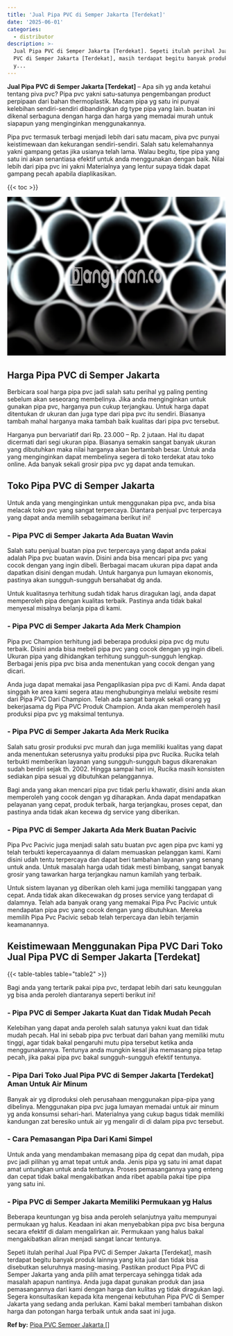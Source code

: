 ```yaml
---
title: 'Jual Pipa PVC di Semper Jakarta [Terdekat]'
date: '2025-06-01'
categories:
  - distributor
description: >-
  Jual Pipa PVC di Semper Jakarta [Terdekat]. Sepeti itulah perihal Jual Pipa
  PVC di Semper Jakarta [Terdekat], masih terdapat begitu banyak produk lainnya
  y...
---
```


**Jual Pipa PVC di Semper Jakarta \[Terdekat\]** – Apa sih yg anda ketahui tentang piva pvc? Pipa pvc yakni satu-satunya pengembangan product perpipaan dari bahan thermoplastik. Macam pipa yg satu ini punyai kelebihan sendiri-sendiri dibandingkan dg type pipa yang lain. buatan ini dikenal serbaguna dengan harga dan harga yang memadai murah untuk siapapun yang menginginkan menggunakannya.

Pipa pvc termasuk terbagi menjadi lebih dari satu macam, piva pvc punyai keistimewaan dan kekurangan sendiri-sendiri. Salah satu kelemahannya yakni gampang getas jika usianya telah lama. Walau begitu, tipe pipa yang satu ini akan senantiasa efektif untuk anda menggunakan dengan baik. Nilai lebih dari pipa pvc ini yakni Materialnya yang lentur supaya tidak dapat gampang pecah apabila diaplikasikan.

{{< toc >}}

![Jual Pipa PVC di Semper Jakarta [Terdekat]](/images/jaul-pipa-pvc-28.png)

## Harga Pipa PVC di Semper Jakarta

Berbicara soal harga pipa pvc jadi salah satu perihal yg paling penting sebelum akan seseorang membelinya. Jika anda menginginkan untuk gunakan pipa pvc, harganya pun cukup terjangkau. Untuk harga dapat ditentukan dr ukuran dan juga type dari pipa pvc itu sendiri. Biasanya tambah mahal harganya maka tambah baik kualitas dari pipa pvc tersebut.

Harganya pun bervariatif dari Rp. 23.000 – Rp. 2 jutaan. Hal itu dapat dicermati dari segi ukuran pipa. Biasanya semakin sangat banyak ukuran yang dibutuhkan maka nilai harganya akan bertambah besar. Untuk anda yang menginginkan dapat membelinya segera di toko terdekat atau toko online. Ada banyak sekali grosir pipa pvc yg dapat anda temukan.

## Toko Pipa PVC di Semper Jakarta

Untuk anda yang menginginkan untuk menggunakan pipa pvc, anda bisa melacak toko pvc yang sangat terpercaya. Diantara penjual pvc terpercaya yang dapat anda memilih sebagaimana berikut ini!

### \- Pipa PVC di Semper Jakarta Ada Buatan Wavin

Salah satu penjual buatan pipa pvc terpercaya yang dapat anda pakai adalah Pipa pvc buatan wavin. Disini anda bisa mencari pipa pvc yang cocok dengan yang ingin dibeli. Berbagai macam ukuran pipa dapat anda dapatkan disini dengan mudah. Untuk harganya pun lumayan ekonomis, pastinya akan sungguh-sungguh bersahabat dg anda.

Untuk kualitasnya terhitung sudah tidak harus diragukan lagi, anda dapat memperoleh pipa dengan kualitas terbaik. Pastinya anda tidak bakal menyesal misalnya belanja pipa di kami.

### \- Pipa PVC di Semper Jakarta Ada Merk Champion

Pipa pvc Champion terhitung jadi beberapa produksi pipa pvc dg mutu terbaik. Disini anda bisa mebeli pipa pvc yang cocok dengan yg ingin dibeli. Ukuran pipa yang dihidangkan terhitung sungguh-sungguh lengkap. Berbagai jenis pipa pvc bisa anda menentukan yang cocok dengan yang dicari.

Anda juga dapat memakai jasa Pengaplikasian pipa pvc di Kami. Anda dapat singgah ke area kami segera atau menghubunginya melalui website resmi dari Pipa PVC Dari Champion. Telah ada sangat banyak sekali orang yg bekerjasama dg Pipa PVC Produk Champion. Anda akan memperoleh hasil produksi pipa pvc yg maksimal tentunya.

### \- Pipa PVC di Semper Jakarta Ada Merk Rucika

Salah satu grosir produksi pvc murah dan juga memiliki kualitas yang dapat anda menentukan seterusnya yaitu produksi pipa pvc Rucika. Rucika telah terbukti memberikan layanan yang sungguh-sungguh bagus dikarenakan sudah berdiri sejak th. 2002. Hingga sampai hari ini, Rucika masih konsisten sediakan pipa sesuai yg dibutuhkan pelanggannya.

Bagi anda yang akan mencari pipa pvc tidak perlu khawatir, disini anda akan memperoleh yang cocok dengan yg diharapkan. Anda dapat mendapatkan pelayanan yang cepat, produk terbaik, harga terjangkau, proses cepat, dan pastinya anda tidak akan kecewa dg service yang diberikan.

### \- Pipa PVC di Semper Jakarta Ada Merk Buatan Pacivic

Pipa Pvc Pacivic juga menjadi salah satu buatan pvc agen pipa pvc kami yg telah terbukti kepercayaannya di dalam memuaskan pelanggan kami. Kami disini udah tentu terpercaya dan dapat beri tambahan layanan yang senang untuk anda. Untuk masalah harga udah tidak mesti bimbang, sangat banyak grosir yang tawarkan harga terjangkau namun kamilah yang terbaik.

Untuk sistem layanan yg diberikan oleh kami juga memiliki tanggapan yang cepat. Anda tidak akan dikecewakan dg proses service yang terdapat di dalamnya. Telah ada banyak orang yang memakai Pipa Pvc Pacivic untuk mendapatan pipa pvc yang cocok dengan yang dibutuhkan. Mereka memilih Pipa Pvc Pacivic sebab telah terpercaya dan lebih terjamin keamanannya.

## Keistimewaan Menggunakan Pipa PVC Dari Toko Jual Pipa PVC di Semper Jakarta \[Terdekat\]

{{< table-tables table="table2" >}}

Bagi anda yang tertarik pakai pipa pvc, terdapat lebih dari satu keunggulan yg bisa anda peroleh diantaranya seperti berikut ini!

### \- Pipa PVC di Semper Jakarta Kuat dan Tidak Mudah Pecah

Kelebihan yang dapat anda peroleh salah satunya yakni kuat dan tidak mudah pecah. Hal ini sebab pipa pvc terbuat dari bahan yang memiliki mutu tinggi, agar tidak bakal pengaruhi mutu pipa tersebut ketika anda menggunakannya. Tentunya anda mungkin kesal jika memasang pipa tetap pecah, jika pakai pipa pvc bakal sungguh-sungguh efektif tentunya.

### \- Pipa Dari Toko Jual Pipa PVC di Semper Jakarta \[Terdekat\] Aman Untuk Air Minum

Banyak air yg diproduksi oleh perusahaan menggunakan pipa-pipa yang dibelinya. Menggunakan pipa pvc juga lumayan memadai untuk air minum yg anda konsumsi sehari-hari. Materialnya yang cukup bagus tidak memiliki kandungan zat beresiko untuk air yg mengalir di di dalam pipa pvc tersebut.

### \- Cara Pemasangan Pipa Dari Kami Simpel

Untuk anda yang mendambakan memasang pipa dg cepat dan mudah, pipa pvc jadi pilihan yg amat tepat untuk anda. Jenis pipa yg satu ini amat dapat amat untungkan untuk anda tentunya. Proses pemasangannya yang enteng dan cepat tidak bakal mengakibatkan anda ribet apabila pakai tipe pipa yang satu ini.

### \- Pipa PVC di Semper Jakarta Memiliki Permukaan yg Halus

Beberapa keuntungan yg bisa anda peroleh selanjutnya yaitu mempunyai permukaan yg halus. Keadaan ini akan menyebabkan pipa pvc bisa berguna secara efektif di dalam mengalirkan air. Permukaan yang halus bakal mengakibatkan aliran menjadi sangat lancar tentunya.

Sepeti itulah perihal Jual Pipa PVC di Semper Jakarta \[Terdekat\], masih terdapat begitu banyak produk lainnya yang kita jual dan tidak bisa disebutkan seluruhnya masing-masing. Pastikan product Pipa PVC di Semper Jakarta yang anda pilih amat terpercaya sehingga tidak ada masalah apapun nantinya. Anda juga dapat gunakan produk dan jasa pemasangannya dari kami dengan harga dan kulitas yg tidak diragukan lagi. Segera konsultasikan kepada kita mengenai kebutuhan Pipa PVC di Semper Jakarta yang sedang anda perlukan. Kami bakal memberi tambahan diskon harga dan potongan harga terbaik untuk anda saat ini juga.

**Ref by:** [Pipa PVC Semper Jakarta []](https://id.wikipedia.org/wiki/Pipa)
